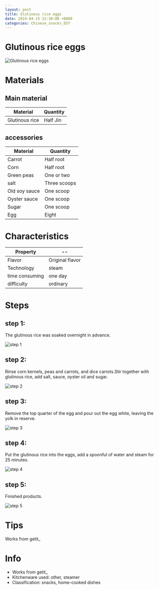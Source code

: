 ```yaml
---
layout: post
title: Glutinous rice eggs
date: 2019-04-15 22:30:00 +0800
categories: Chinese_snacks_DIY
---
```


# Glutinous rice eggs

![Glutinous rice eggs]({{site.baseurl}}/img/399553/399553.jpg)

# Materials


## Main material

Material|Quantity
--|--
Glutinous rice|Half Jin

## accessories

Material|Quantity
--|--
Carrot|Half root
Corn|Half root
Green peas|One or two
salt|Three scoops
Old soy sauce|One scoop
Oyster sauce|One scoop
Sugar|One scoop
Egg|Eight

# Characteristics

Property|--
--|--
Flavor|Original flavor
Technology|steam
time consuming|one day
difficulty|ordinary

# Steps

## step 1:

The glutinous rice was soaked overnight in advance.

![step 1]({{site.baseurl}}/img/399553/1.jpg)

## step 2:

Rinse corn kernels, peas and carrots, and dice carrots.Stir together with glutinous rice, add salt, sauce, oyster oil and sugar.

![step 2]({{site.baseurl}}/img/399553/2.jpg)

## step 3:

Remove the top quarter of the egg and pour out the egg white, leaving the yolk in reserve.

![step 3]({{site.baseurl}}/img/399553/3.jpg)

## step 4:

Put the glutinous rice into the eggs, add a spoonful of water and steam for 25 minutes.

![step 4]({{site.baseurl}}/img/399553/4.jpg)

## step 5:

Finished products.

![step 5]({{site.baseurl}}/img/399553/5.jpg)

# Tips

Works from getit_

# Info

- Works from getit_
- Kitchenware used: other, steamer
- Classification: snacks, home-cooked dishes